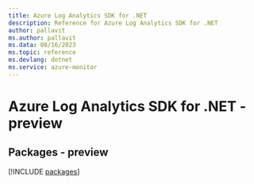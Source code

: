 ```yaml
---
title: Azure Log Analytics SDK for .NET
description: Reference for Azure Log Analytics SDK for .NET
author: pallavit
ms.author: pallavit
ms.data: 08/16/2023
ms.topic: reference
ms.devlang: dotnet
ms.service: azure-monitor
---
```

# Azure Log Analytics SDK for .NET - preview
## Packages - preview
[!INCLUDE [packages](log-analytics-index.md)]